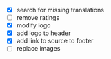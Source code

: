 - [x] search for missing translations
- [ ] remove ratings
- [x] modify logo
- [x] add logo to header
- [x] add link to source to footer
- [ ] replace images
